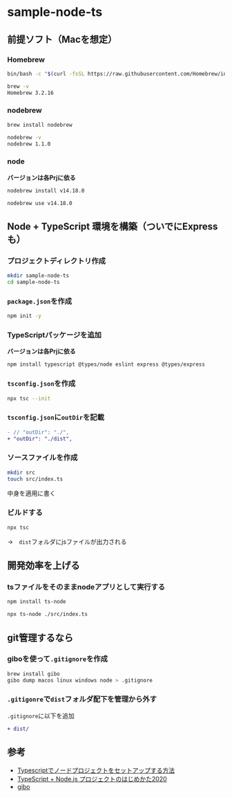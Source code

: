 # sample-node-ts

## 前提ソフト（Macを想定）

### Homebrew

```bash
bin/bash -c "$(curl -fsSL https://raw.githubusercontent.com/Homebrew/install/master/install.sh)"
```

```bash
brew -v
Homebrew 3.2.16
```

### nodebrew

```bash
brew install nodebrew
```

```bash
nodebrew -v
nodebrew 1.1.0
```

### node

**バージョンは各Prjに依る**

```bash
nodebrew install v14.18.0
```

```bash
nodebrew use v14.18.0
```

## Node + TypeScript 環境を構築（ついでにExpressも）

### プロジェクトディレクトリ作成

```bash
mkdir sample-node-ts
cd sample-node-ts
```

### `package.json`を作成

```bash
npm init -y
```

### TypeScriptパッケージを追加

**バージョンは各Prjに依る**

```bash
npm install typescript @types/node eslint express @types/express
```

### `tsconfig.json`を作成

```bash
npx tsc --init
```

### `tsconfig.json`に`outDir`を記載

```diff
- // "outDir": "./",
+ "outDir": "./dist",
```

### ソースファイルを作成

```bash
mkdir src
touch src/index.ts
```

中身を適用に書く

### ビルドする

```bash
npx tsc
```

→　`dist`フォルダにjsファイルが出力される

## 開発効率を上げる

### tsファイルをそのままnodeアプリとして実行する

```bash
npm install ts-node
```

```bash
npx ts-node ./src/index.ts
```

## git管理するなら

### giboを使って`.gitignore`を作成

```bash
brew install gibo
gibo dump macos linux windows node > .gitignore
```

### `.gitigonre`で`dist`フォルダ配下を管理から外す

`.gitignore`に以下を追加

```diff
+ dist/
```

## 参考

* [Typescriptでノードプロジェクトをセットアップする方法](https://www.digitalocean.com/community/tutorials/setting-up-a-node-project-with-typescript-ja)
* [TypeScript + Node.js プロジェクトのはじめかた2020](https://qiita.com/notakaos/items/3bbd2293e2ff286d9f49)
* [gibo](https://github.com/simonwhitaker/gibo)
